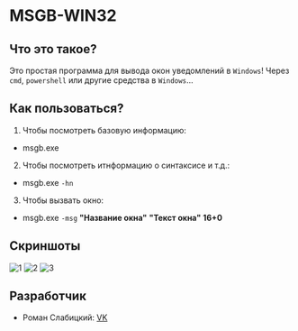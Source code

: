 # MSGB-WIN32
## Что это такое?
Это простая программа для вывода окон уведомлений в `Windows`! Через `cmd`, `powershell` или другие средства в `Windows`...
## Как пользоваться?
1. Чтобы посмотреть базовую информацию:
  + msgb.exe
2. Чтобы посмотреть итнформацию о синтаксисе и т.д.:
  + msgb.exe `-hn`
3. Чтобы вызвать окно:
  + msgb.exe `-msg` **"Название окна"** **"Текст окна"** **16+0**
## Скриншоты
![1](https://romanin-rf.github.io/MSGB-WIN32/screenshots/1.png)
![2](https://romanin-rf.github.io/MSGB-WIN32/screenshots/2.png)
![3](https://romanin-rf.github.io/MSGB-WIN32/screenshots/3.png)
## Разработчик
- Роман Слабицкий: [VK](https://vk.com/romanin2)
